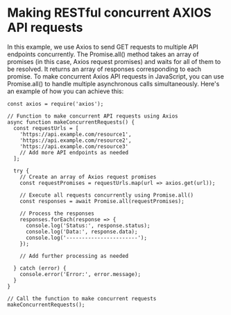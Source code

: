 # Making RESTful concurrent AXIOS API requests

In this example, we use Axios to send GET requests to multiple API endpoints concurrently. The Promise.all() method takes an array of promises (in this case, Axios request promises) and waits for all of them to be resolved. It returns an array of responses corresponding to each promise.
To make concurrent Axios API requests in JavaScript, you can use Promise.all() to handle multiple asynchronous calls simultaneously. Here's an example of how you can achieve this:

```
const axios = require('axios');

// Function to make concurrent API requests using Axios
async function makeConcurrentRequests() {
  const requestUrls = [
    'https://api.example.com/resource1',
    'https://api.example.com/resource2',
    'https://api.example.com/resource3'
    // Add more API endpoints as needed
  ];

  try {
    // Create an array of Axios request promises
    const requestPromises = requestUrls.map(url => axios.get(url));

    // Execute all requests concurrently using Promise.all()
    const responses = await Promise.all(requestPromises);

    // Process the responses
    responses.forEach(response => {
      console.log('Status:', response.status);
      console.log('Data:', response.data);
      console.log('-----------------------');
    });

    // Add further processing as needed

  } catch (error) {
    console.error('Error:', error.message);
  }
}

// Call the function to make concurrent requests
makeConcurrentRequests();

```

